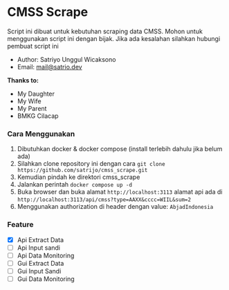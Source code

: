# CMSS Scrape

Script ini dibuat untuk kebutuhan scraping data CMSS. Mohon untuk menggunakan script ini dengan bijak. Jika ada kesalahan silahkan hubungi pembuat script ini

- Author: Satriyo Unggul Wicaksono
- Email: mail@satrio.dev

**Thanks to:**

- My Daughter
- My Wife
- My Parent
- BMKG Cilacap

### Cara Menggunakan

1. Dibutuhkan docker & docker compose (install terlebih dahulu jika belum ada)
2. Silahkan clone repository ini dengan cara `git clone https://github.com/satrijo/cmss_scrape.git`
3. Kemudian pindah ke direktori cmss_scrape
4. Jalankan perintah `docker compose up -d`
5. Buka browser dan buka alamat `http://localhost:3113` alamat api ada di `http://localhost:3113/api/cmss?type=AAXX&cccc=WIIL&sum=2`
6. Menggunakan authorization di header dengan value: `AbjadIndonesia`

### Feature

- [x] Api Extract Data
- [ ] Api Input sandi
- [ ] Api Data Monitoring
- [ ] Gui Extract Data
- [ ] Gui Input Sandi
- [ ] Gui Data Monitoring

